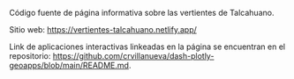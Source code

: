 Código fuente de página informativa sobre las vertientes de Talcahuano.

Sitio web: https://vertientes-talcahuano.netlify.app/

Link de aplicaciones interactivas linkeadas en la página se encuentran en el repositorio: https://github.com/crvillanueva/dash-plotly-geoapps/blob/main/README.md.
